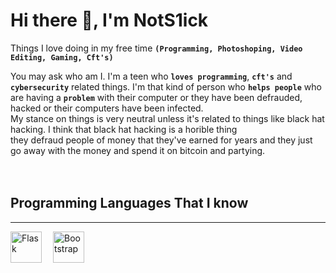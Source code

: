 # Hi there 👋, I'm NotS1ick

Things I love doing in my free time **`(Programming, Photoshoping, Video Editing, Gaming, Cft's)`**

You may ask who am I. I'm a teen who **`loves programming`**, **`cft's`** and **`cybersecurity`** related things. I'm that kind of person who **`helps
people`** who are having a **`problem`** with their computer or they have been defrauded, hacked or their computers have been infected.<br>
My stance on things is very neutral unless it's related to things like black hat hacking. I think that black hat hacking is a horible thing<br> they defraud people of money that they've earned for years and they just go away with the money and spend it on bitcoin and partying.
<br>
<br>
<br>
## Programming Languages That I know
<hr>
<img align="left" width="50px" style="padding-right: 15px" alt="Flask" src="https://cdn.jsdelivr.net/gh/devicons/devicon@latest/icons/flask/flask-original.svg"/>
<img align="left" width="50px" style="padding-right: 15px" alt="Bootstrap" src="https://cdn.jsdelivr.net/gh/devicons/devicon@latest/icons/bootstrap/bootstrap-original.svg"/>
        
